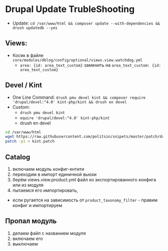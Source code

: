 # Drupal Update TrubleShooting

* Update: `cd /var/www/html && composer update --with-dependencies && drush updatedb --yes`

## Views:
 * Косяк в файле `core/modules/dblog/config/optional/views.view.watchdog.yml`
   - `area: {id: area_text_custom}` заменить на `area_text_custom: {id: area_text_custom}`

## Devel / Kint
 * One Line Command: `drush pmu devel kint && composer require 'drupal/devel:^4.0' kint-php/kint && drush en devel`
 * Custom:
   - `drush pmu devel kint`
   - `equire 'drupal/devel:^4.0' kint-php/kint`
   - drush en devel

```sh
cd /var/www/html
wget https://raw.githubusercontent.com/politsin/snipets/master/patch/drupal-kint.patch -q -O kint.patch
patch -p1 < kint.patch
```

## Catalog

1. включаем модуль конфиг-ентити
1. переходим в импорт единичной вьюхи
1. берём views.view.product.yml файл из экспортированного конфига или из модуля
1. пытаемся его импортировать, 
  - если ругается на зависимость от `product_taxonomy_filter` - правим конфиг и импортируем
  
## Пропал модуль
1. делаем файл с названием модуля
1. включаем его
1. выключаем
